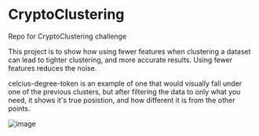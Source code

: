 # CryptoClustering
Repo for CryptoClustering challenge

This project is to show how using fewer features when clustering a dataset can lead to tighter clustering, and more accurate results.
Using fewer features reduces the noise.

celcius-degree-token is an example of one that would visually fall under one of the previous clusters, but after filtering the data to only what you need, it shows it's
true posistion, and how different it is from the other points.

![image](https://github.com/sma005/CryptoClustering/assets/140204714/bc03b354-1f6c-4139-85a5-e99559f36d11)
